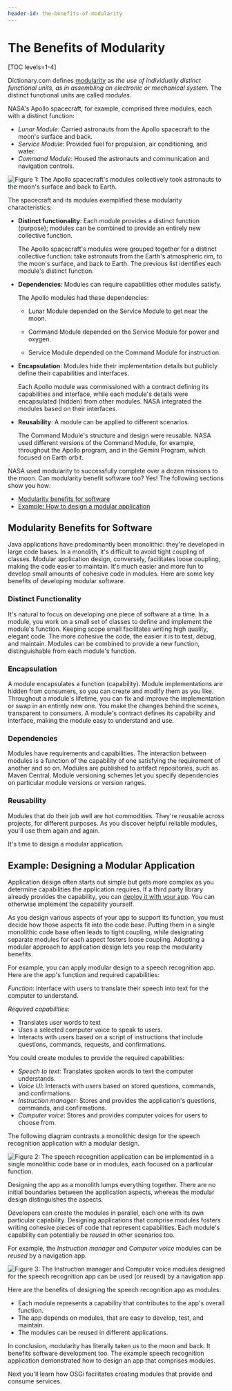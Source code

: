```yaml
---
header-id: the-benefits-of-modularity
---
```


# The Benefits of Modularity

[TOC levels=1-4]

Dictionary.com defines 
[modularity](http://www.dictionary.com/browse/modularity)
as *the use of individually distinct functional units, as in assembling an 
electronic or mechanical system.* The distinct functional units are called 
*modules*. 

NASA's Apollo spacecraft, for example, comprised three modules, each with a 
distinct function: 

- *Lunar Module*: Carried astronauts from the Apollo spacecraft to the 
    moon's surface and back. 
- *Service Module*: Provided fuel for propulsion, air conditioning, and 
    water. 
- *Command Module*: Housed the astronauts and communication and navigation 
    controls. 

![Figure 1: The Apollo spacecraft's modules collectively took astronauts to the moon's surface and back to Earth.](../../images/modularity_apollo_spacecraft_diagram.png)

The spacecraft and its modules exemplified these modularity characteristics: 

-   **Distinct functionality**: Each module provides a distinct function 
    (purpose); modules can be combined to provide an entirely new collective function. 

    The Apollo spacecraft's modules were grouped together for a distinct 
    collective function: take astronauts from the Earth's atmospheric rim, to 
    the moon's surface, and back to Earth. The previous list identifies each 
    module's distinct function. 

-   **Dependencies**: Modules can require capabilities other modules satisfy. 

    The Apollo modules had these dependencies:

    -   Lunar Module depended on the Service Module to get near the moon.

    -   Command Module depended on the Service Module for power  and oxygen.
 
    -   Service Module depended on the Command Module for instruction.

-   **Encapsulation**: Modules hide their implementation details but publicly 
    define their capabilities and interfaces. 

    Each Apollo module was commissioned with a contract defining its 
    capabilities and interface, while each module's details were encapsulated 
    (hidden) from other modules. NASA integrated the modules based on their 
    interfaces. 

-   **Reusability**: A module can be applied to different scenarios.

    The Command Module's structure and design were reusable. NASA used different 
    versions of the Command Module, for example,  throughout the Apollo program, 
    and in the Gemini Program, which focused on Earth orbit. 

NASA used modularity to successfully complete over a dozen missions to the moon. 
Can modularity benefit software too? Yes! The following sections show you how:

- [Modularity benefits for software](#modularity-benefits-for-software)
- [Example: How to design a modular application](#example-designing-a-modular-application)

## Modularity Benefits for Software

Java applications have predominantly been monolithic: they're developed in large 
code bases. In a monolith, it's difficult to avoid tight coupling of classes. 
Modular application design, conversely, facilitates loose coupling, making the 
code easier to maintain. It's much easier and more fun to develop small amounts 
of cohesive code in modules. Here are some key benefits of developing modular 
software. 

### Distinct Functionality

It's natural to focus on developing one piece of software at a time. In a 
module, you work on a small set of classes to define and implement the module's 
function. Keeping scope small facilitates writing high quality, elegant code. 
The more cohesive the code, the easier it is to test, debug, and maintain. 
Modules can be combined to provide a new function, distinguishable from each 
module's function. 

### Encapsulation

A module encapsulates a function (capability). Module implementations are hidden 
from consumers, so you can create and modify them as you like. Throughout a 
module's lifetime, you can fix and improve the implementation or swap in an 
entirely new one. You make the changes behind the scenes, transparent to 
consumers. A module's contract defines its capability and interface, making the 
module easy to understand and use. 

### Dependencies

Modules have requirements and capabilities. The interaction between modules is a 
function of the capability of one satisfying the requirement of another and so 
on. Modules are published to artifact repositories, such as Maven Central. 
Module versioning schemes let you specify dependencies on particular module 
versions or version ranges. 

### Reusability

Modules that do their job well are hot commodities. They're reusable across 
projects, for different purposes. As you discover helpful reliable modules, 
you'll use them again and again. 

It's time to design a modular application. 

## Example: Designing a Modular Application

Application design often starts out simple but gets more complex as you 
determine capabilities the application requires. If a third party library 
already provides the capability, you can 
[deploy it with your app](/docs/7-2/customization/-/knowledge_base/c/adding-third-party-libraries-to-a-module). 
You can otherwise implement the capability yourself. 

As you design various aspects of your app to support its function, you must 
decide how those aspects fit into the code base. Putting them in a single 
monolithic code base often leads to tight coupling, while designating separate 
modules for each aspect fosters loose coupling. Adopting a modular approach to 
application design lets you reap the modularity benefits. 

For example, you can apply modular design to a speech recognition app. Here are 
the app's function and required capabilities:

*Function*: interface with users to translate their speech into text for the 
  computer to understand. 

*Required capabilities*:

- Translates user words to text 
- Uses a selected computer voice to speak to users. 
- Interacts with users based on a script of instructions that include
    questions, commands, requests, and confirmations. 

You could create modules to provide the required capabilities:

- *Speech to text*: Translates spoken words to text the computer understands. 
- *Voice UI*: Interacts with users based on stored questions, commands, and 
    confirmations. 
- *Instruction manager*: Stores and provides the application's questions, 
    commands, and confirmations. 
- *Computer voice*: Stores and provides computer voices for users to choose 
    from. 

The following diagram contrasts a monolithic design for the speech recognition 
application with a modular design. 

![Figure 2: The speech recognition application can be implemented in a single monolithic code base or in modules, each focused on a particular function.](../../images/modularity-benefits-application-design-example.png)

Designing the app as a monolith lumps everything together. There are no initial 
boundaries between the application aspects, whereas the modular design 
distinguishes the aspects. 

Developers can create the modules in parallel, each one with its own particular 
capability. Designing applications that comprise modules fosters writing 
cohesive pieces of code that represent capabilities. Each module's capability 
can potentially be *reused* in other scenarios too. 

For example, the *Instruction manager* and *Computer voice* modules can be 
*reused* by a navigation app. 

![Figure 3: The *Instruction manager* and *Computer voice* modules designed for the speech recognition app can be used (or *reused*) by a navigation app.](../../images/modularity-benefits-module-reuse.png)

Here are the benefits of designing the speech recognition app as modules:

- Each module represents a capability that contributes to the app's overall 
    function. 
- The app depends on modules, that are easy to develop, test, and maintain. 
- The modules can be reused in different applications. 

In conclusion, modularity has literally taken us to the moon and back. It 
benefits software development too. The example speech recognition application 
demonstrated how to design an app that comprises modules. 

Next you'll learn how OSGi facilitates creating modules that provide and consume 
services. 
